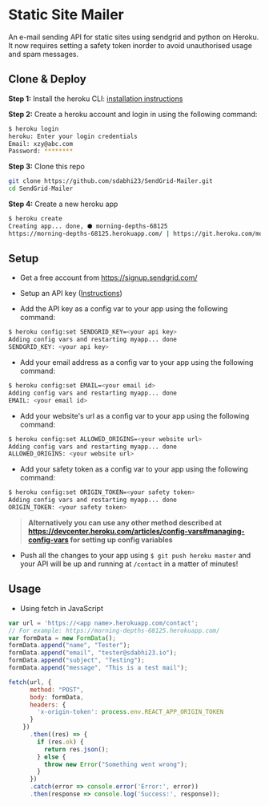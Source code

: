 # Static Site Mailer

An e-mail sending API for static sites using sendgrid and python on Heroku. It now requires setting a safety token inorder to avoid unauthorised usage and spam messages.

## Clone & Deploy

**Step 1:** Install the heroku CLI: [installation instructions](https://devcenter.heroku.com/articles/heroku-cli#download-and-install)

**Step 2:** Create a heroku account and login in using the following command:

```bash
$ heroku login
heroku: Enter your login credentials
Email: xzy@abc.com
Password: ********
```

**Step 3:** Clone this repo

```bash
git clone https://github.com/sdabhi23/SendGrid-Mailer.git
cd SendGrid-Mailer
```

**Step 4:** Create a new heroku app

```bash
$ heroku create
Creating app... done, ⬢ morning-depths-68125
https://morning-depths-68125.herokuapp.com/ | https://git.heroku.com/morning-depths-68125.git
```

## Setup

* Get a free account from <https://signup.sendgrid.com/>

* Setup an API key ([Instructions](https://sendgrid.com/docs/User_Guide/Settings/api_keys.html#-Creating-an-API-key))

* Add the API key as a config var to your app using the following command:

```bash
$ heroku config:set SENDGRID_KEY=<your api key>
Adding config vars and restarting myapp... done
SENDGRID_KEY: <your api key>
```

* Add your email address as a config var to your app using the following command:

```bash
$ heroku config:set EMAIL=<your email id>
Adding config vars and restarting myapp... done
EMAIL: <your email id>
```

* Add your website's url as a config var to your app using the following command:

```bash
$ heroku config:set ALLOWED_ORIGINS=<your website url>
Adding config vars and restarting myapp... done
ALLOWED_ORIGINS: <your website url>
```

* Add your safety token as a config var to your app using the following command:

```bash
$ heroku config:set ORIGIN_TOKEN=<your safety token>
Adding config vars and restarting myapp... done
ORIGIN_TOKEN: <your safety token>
```

> **Alternatively you can use any other method described at <https://devcenter.heroku.com/articles/config-vars#managing-config-vars> for setting up config variables**

* Push all the changes to your app using `$ git push heroku master` and your API will be up and running at `/contact` in a matter of minutes!

## Usage

* Using fetch in JavaScript

```JavaScript
var url = 'https://<app name>.herokuapp.com/contact';
// For example: https://morning-depths-68125.herokuapp.com/
var formData = new FormData();
formData.append("name", "Tester");
formData.append("email", "tester@sdabhi23.io");
formData.append("subject", "Testing");
formData.append("message", "This is a test mail");

fetch(url, {
      method: "POST",
      body: formData,
      headers: {
        'x-origin-token': process.env.REACT_APP_ORIGIN_TOKEN
      }
    })
      .then((res) => {
        if (res.ok) {
          return res.json();
        } else {
          throw new Error("Something went wrong");
        }
      })
      .catch(error => console.error('Error:', error))
      .then(response => console.log('Success:', response));
```

